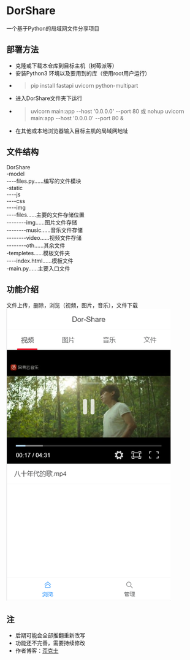 # DorShare
一个基于Python的局域网文件分享项目  
## 部署方法
- 克隆或下载本仓库到目标主机（树莓派等）  
- 安装Python3 环境以及要用到的库（使用root用户运行）
- > pip install fastapi uvicorn python-multipart 
- 进入DorShare文件夹下运行
- > uvicorn main:app --host '0.0.0.0' --port 80 或 nohup uvicorn main:app --host '0.0.0.0' --port 80 &
- 在其他或本地浏览器输入目标主机的局域网地址
## 文件结构  
DorShare  
-model  
----files.py......编写的文件模块  
-static  
----js  
----css  
----img  
----files......主要的文件存储位置    
--------img......图片文件存储  
--------music......音乐文件存储  
--------video......视频文件存储  
--------oth......其余文件  
-templetes......模板文件夹  
----index.html......模板文件  
-main.py......主要入口文件
## 功能介绍
文件上传，删除，浏览（视频，图片，音乐），文件下载  
![index介绍](https://github.com/Pidbid/DorShare/blob/master/static/files/img/index.png)

## 注
- 后期可能会全部推翻重新改写
- 功能还不完善，需要持续修改
- 作者博客：[歪克士](https://wicos.me/)